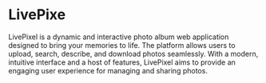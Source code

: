 # LivePixe
LivePixel is a dynamic and interactive photo album web application designed to bring your memories to life. The platform allows users to upload, search, describe, and download photos seamlessly. With a modern, intuitive interface and a host of features, LivePixel aims to provide an engaging user experience for managing and sharing photos.
